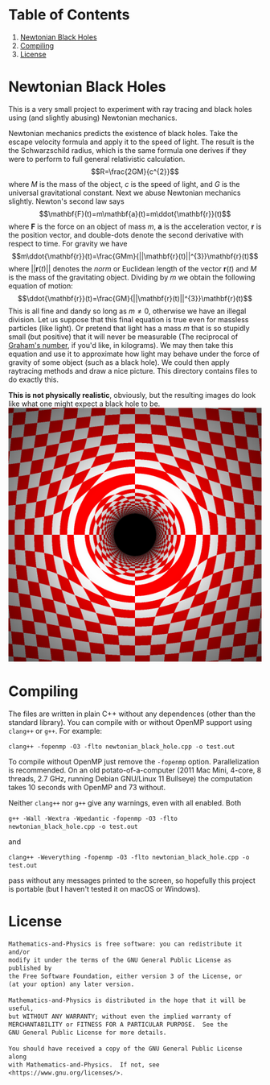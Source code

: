 # Table of Contents
1. [Newtonian Black Holes](#nbh)
2. [Compiling](#compiling)
4. [License](#license)


# Newtonian Black Holes <a name="nbh"></a>
This is a very small project to experiment with ray tracing and
black holes using (and slightly abusing) Newtonian mechanics.

Newtonian mechanics predicts the existence of black holes.
Take the escape velocity formula and apply it to the speed of light.
The result is the the Schwarzschild radius, which is the same
formula one derives if they were to perform to full general
relativistic calculation.
$$R=\frac{2GM}{c^{2}}$$
where $M$ is the mass of the object, $c$ is the speed of light,
and $G$ is the universal gravitational constant. Next we abuse Newtonian
mechanics slightly. Newton's second law says
$$\mathbf{F}(t)=m\mathbf{a}(t)=m\ddot{\mathbf{r}}(t)$$
where $\mathbf{F}$ is the force on an object of mass $m$, $\mathbf{a}$ is
the acceleration vector, $\mathbf{r}$ is the position vector, and double-dots
denote the second derivative with respect to time. For gravity we have
$$m\ddot{\mathbf{r}}(t)=\frac{GMm}{||\mathbf{r}(t)||^{3}}\mathbf{r}(t)$$
where $||\mathbf{r}(t)||$ denotes the *norm* or Euclidean length of the
vector $\mathbf{r}(t)$ and $M$ is the mass of the gravitating object.
Dividing by $m$ we obtain the following equation of motion:
$$\ddot{\mathbf{r}}(t)=\frac{GM}{||\mathbf{r}(t)||^{3}}\mathbf{r}(t)$$
This is all fine and dandy so long as $m\ne{0}$, otherwise we have an
illegal division. Let us suppose that this final equation is true even for
massless particles (like light). Or pretend that light has a mass $m$ that
is so stupidly small (but positive) that it will never be measurable
(The reciprocal of [Graham's number](https://en.wikipedia.org/wiki/Graham%27s_number), if you'd like, in kilograms).
We may then take this equation and use it to approximate how light may
behave under the force of gravity of some object (such as a black hole).
We could then apply raytracing methods and draw a nice picture. This
directory contains files to do exactly this.

**This is not physically realistic**, obviously, but the resulting images
do look like what one might expect a black hole to be.
![Newtonian Black Hole](../../../images/newtonian_black_hole.png "Newtonian Black Hole")

# Compiling
The files are written in plain C++ without any dependences (other than the
standard library). You can compile with or without OpenMP support using
`clang++` or `g++`. For example:
```
clang++ -fopenmp -O3 -flto newtonian_black_hole.cpp -o test.out
```
To compile without OpenMP just remove the `-fopenmp` option. Parallelization is
recommended. On an old potato-of-a-computer (2011 Mac Mini, 4-core, 8 threads,
2.7 GHz, running Debian GNU/Linux 11 Bullseye) the computation takes 10 seconds
with OpenMP and 73 without.

Neither `clang++` nor `g++` give any warnings, even with all enabled. Both
```
g++ -Wall -Wextra -Wpedantic -fopenmp -O3 -flto newtonian_black_hole.cpp -o test.out
```
and
```
clang++ -Weverything -fopenmp -O3 -flto newtonian_black_hole.cpp -o test.out
```
pass without any messages printed to the screen, so hopefully this project is
portable (but I haven't tested it on macOS or Windows).

# License
    Mathematics-and-Physics is free software: you can redistribute it and/or
    modify it under the terms of the GNU General Public License as published by
    the Free Software Foundation, either version 3 of the License, or
    (at your option) any later version.

    Mathematics-and-Physics is distributed in the hope that it will be useful,
    but WITHOUT ANY WARRANTY; without even the implied warranty of
    MERCHANTABILITY or FITNESS FOR A PARTICULAR PURPOSE.  See the
    GNU General Public License for more details.

    You should have received a copy of the GNU General Public License along
    with Mathematics-and-Physics.  If not, see <https://www.gnu.org/licenses/>.
